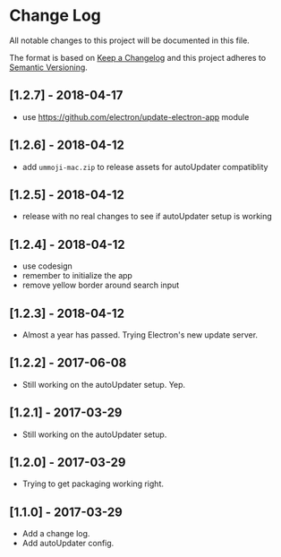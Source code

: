# Change Log

All notable changes to this project will be documented in this file.

The format is based on [Keep a Changelog](http://keepachangelog.com/)
and this project adheres to [Semantic Versioning](http://semver.org/).

## [1.2.7] - 2018-04-17

- use https://github.com/electron/update-electron-app module

## [1.2.6] - 2018-04-12

- add `ummoji-mac.zip` to release assets for autoUpdater compatiblity

## [1.2.5] - 2018-04-12

- release with no real changes to see if autoUpdater setup is working

## [1.2.4] - 2018-04-12

- use codesign
- remember to initialize the app
- remove yellow border around search input

## [1.2.3] - 2018-04-12

- Almost a year has passed. Trying Electron's new update server.

## [1.2.2] - 2017-06-08

- Still working on the autoUpdater setup. Yep.

## [1.2.1] - 2017-03-29

- Still working on the autoUpdater setup.

## [1.2.0] - 2017-03-29

- Trying to get packaging working right.

## [1.1.0] - 2017-03-29

- Add a change log.
- Add autoUpdater config.

